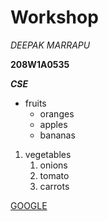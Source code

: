 # Workshop
*DEEPAK MARRAPU*

**208W1A0535**

***CSE***

* fruits
  * oranges
  * apples
  * bananas
1. vegetables
    1. onions
    2. tomato
    3. carrots
 
[GOOGLE](https://www.google.com/)
